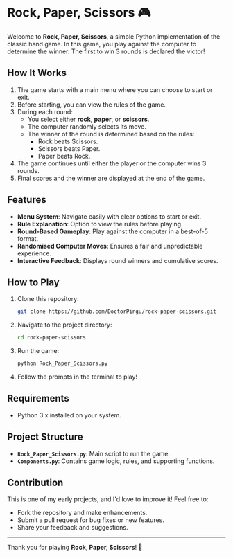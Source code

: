 # Rock, Paper, Scissors 🎮

Welcome to **Rock, Paper, Scissors**, a simple Python implementation of the classic hand game. In this game, you play against the computer to determine the winner. The first to win 3 rounds is declared the victor!

## How It Works
1. The game starts with a main menu where you can choose to start or exit.
2. Before starting, you can view the rules of the game.
3. During each round:
   - You select either **rock**, **paper**, or **scissors**.
   - The computer randomly selects its move.
   - The winner of the round is determined based on the rules:
     - Rock beats Scissors.
     - Scissors beats Paper.
     - Paper beats Rock.
4. The game continues until either the player or the computer wins 3 rounds.
5. Final scores and the winner are displayed at the end of the game.

## Features
- **Menu System**: Navigate easily with clear options to start or exit.
- **Rule Explanation**: Option to view the rules before playing.
- **Round-Based Gameplay**: Play against the computer in a best-of-5 format.
- **Randomised Computer Moves**: Ensures a fair and unpredictable experience.
- **Interactive Feedback**: Displays round winners and cumulative scores.

## How to Play
1. Clone this repository:
    ```bash
    git clone https://github.com/DoctorPingu/rock-paper-scissors.git
    ```
2. Navigate to the project directory:
    ```bash
    cd rock-paper-scissors
    ```
3. Run the game:
    ```bash
    python Rock_Paper_Scissors.py
    ```

4. Follow the prompts in the terminal to play!

## Requirements
- Python 3.x installed on your system.

## Project Structure
- **`Rock_Paper_Scissors.py`**: Main script to run the game.
- **`Components.py`**: Contains game logic, rules, and supporting functions.

## Contribution
This is one of my early projects, and I'd love to improve it! Feel free to:
- Fork the repository and make enhancements.
- Submit a pull request for bug fixes or new features.
- Share your feedback and suggestions.

---

Thank you for playing **Rock, Paper, Scissors**! 🎉
